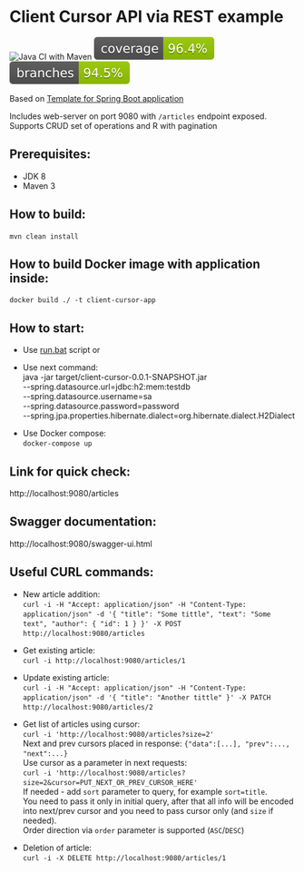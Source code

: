 
# Client Cursor API via REST example

![Java CI with Maven](https://github.com/andrei-punko/client-cursor/workflows/Java%20CI%20with%20Maven/badge.svg)
[![Coverage](.github/badges/jacoco.svg)](https://github.com/andrei-punko/client-cursor/actions/workflows/maven.yml)
[![Branches](.github/badges/branches.svg)](https://github.com/andrei-punko/client-cursor/actions/workflows/maven.yml)

Based on [Template for Spring Boot application](https://github.com/andrei-punko/spring-boot-template)

Includes web-server on port 9080 with `/articles` endpoint exposed.  
Supports CRUD set of operations and R with pagination

## Prerequisites:
- JDK 8
- Maven 3

## How to build:
    mvn clean install

## How to build Docker image with application inside:
    docker build ./ -t client-cursor-app

## How to start:
- Use [run.bat](./run.bat) script or

- Use next command:  
java -jar target/client-cursor-0.0.1-SNAPSHOT.jar \
 --spring.datasource.url=jdbc:h2:mem:testdb \
 --spring.datasource.username=sa \
 --spring.datasource.password=password \
 --spring.jpa.properties.hibernate.dialect=org.hibernate.dialect.H2Dialect

- Use Docker compose:  
 `docker-compose up`

## Link for quick check:  
http://localhost:9080/articles

## Swagger documentation:  
http://localhost:9080/swagger-ui.html

## Useful CURL commands:
- New article addition:  
`curl -i -H "Accept: application/json" -H "Content-Type: application/json" -d '{ "title": "Some tittle", "text": "Some text", "author": { "id": 1 } }' -X POST http://localhost:9080/articles`

- Get existing article:  
`curl -i http://localhost:9080/articles/1`

- Update existing article:  
`curl -i -H "Accept: application/json" -H "Content-Type: application/json" -d '{ "title": "Another tittle" }' -X PATCH http://localhost:9080/articles/2`

- Get list of articles using cursor:  
`curl -i 'http://localhost:9080/articles?size=2'`  
Next and prev cursors placed in response: `{"data":[...], "prev":..., "next":...}`  
Use cursor as a parameter in next requests:  
`curl -i 'http://localhost:9080/articles?size=2&cursor=PUT_NEXT_OR_PREV_CURSOR_HERE'`  
If needed - add `sort` parameter to query, for example `sort=title`.  
You need to pass it only in initial query, after that all info will be encoded into next/prev cursor and you need to pass cursor only (and `size` if needed).  
Order direction via `order` parameter is supported (`ASC`/`DESC`)

- Deletion of article:  
`curl -i -X DELETE http://localhost:9080/articles/1`
